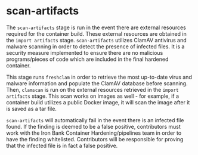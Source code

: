 # scan-artifacts

The `scan-artifacts` stage is run in the event there are external resources required for the container build. These external resources are obtained in the `import artifacts` stage. `scan-artifacts` utilizes ClamAV antivirus and malware scanning in order to detect the presence of infected files. It is a security measure implemented to ensure there are no malicious programs/pieces of code which are included in the final hardened container.

This stage runs `freshclam` in order to retrieve the most up-to-date virus and malware information and populate the ClamAV database before scanning. Then, `clamscan` is run on the external resources retrieved in the `import artifacts` stage. This scan works on images as well - for example, if a container build utilizes a public Docker image, it will scan the image after it is saved as a tar file.

`scan-artifacts` will automatically fail in the event there is an infected file found. If the finding is deemed to be a false positive, contributors must work with the Iron Bank Container Hardening/pipelines team in order to have the finding whitelisted. Contributors will be responsible for proving that the infected file is in fact a false positive.
